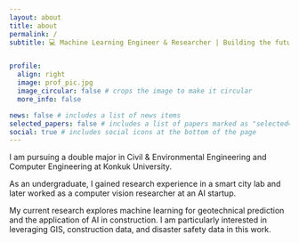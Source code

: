 ```yaml
---
layout: about
title: about
permalink: /
subtitle: 💻 Machine Learning Engineer & Researcher | Building the future of construction data


profile:
  align: right
  image: prof_pic.jpg
  image_circular: false # crops the image to make it circular
  more_info: false

news: false # includes a list of news items
selected_papers: false # includes a list of papers marked as "selected={true}"
social: true # includes social icons at the bottom of the page
---
```


I am pursuing a double major in Civil & Environmental Engineering and Computer Engineering at Konkuk University. 

As an undergraduate, I gained research experience in a smart city lab and later worked as a computer vision researcher at an AI startup. 

My current research explores machine learning for geotechnical prediction and the application of AI in construction. I am particularly interested in leveraging GIS, construction data, and disaster safety data in this work.